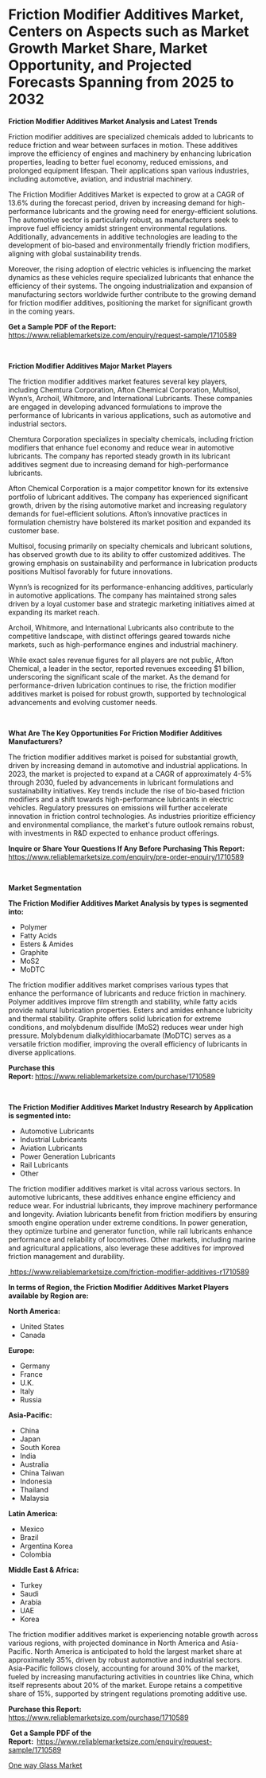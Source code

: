<p><h1>Friction Modifier Additives Market, Centers on Aspects such as Market Growth Market Share, Market Opportunity, and Projected Forecasts Spanning from 2025 to 2032</h1></p><p><strong>Friction Modifier Additives Market Analysis and Latest Trends</strong></p>
<p><p>Friction modifier additives are specialized chemicals added to lubricants to reduce friction and wear between surfaces in motion. These additives improve the efficiency of engines and machinery by enhancing lubrication properties, leading to better fuel economy, reduced emissions, and prolonged equipment lifespan. Their applications span various industries, including automotive, aviation, and industrial machinery.</p><p>The Friction Modifier Additives Market is expected to grow at a CAGR of 13.6% during the forecast period, driven by increasing demand for high-performance lubricants and the growing need for energy-efficient solutions. The automotive sector is particularly robust, as manufacturers seek to improve fuel efficiency amidst stringent environmental regulations. Additionally, advancements in additive technologies are leading to the development of bio-based and environmentally friendly friction modifiers, aligning with global sustainability trends. </p><p>Moreover, the rising adoption of electric vehicles is influencing the market dynamics as these vehicles require specialized lubricants that enhance the efficiency of their systems. The ongoing industrialization and expansion of manufacturing sectors worldwide further contribute to the growing demand for friction modifier additives, positioning the market for significant growth in the coming years.</p></p>
<p><strong>Get a Sample PDF of the Report:&nbsp;</strong> <a href="https://www.reliablemarketsize.com/enquiry/request-sample/1710589?utm_campaign=3550&utm_medium=2&utm_source=Github&utm_content=ia&utm_term=01042025&utm_id=friction-modifier-additives">https://www.reliablemarketsize.com/enquiry/request-sample/1710589</a></p>
<p>&nbsp;</p>
<p><strong>Friction Modifier Additives Major Market Players</strong></p>
<p><p>The friction modifier additives market features several key players, including Chemtura Corporation, Afton Chemical Corporation, Multisol, Wynn’s, Archoil, Whitmore, and International Lubricants. These companies are engaged in developing advanced formulations to improve the performance of lubricants in various applications, such as automotive and industrial sectors.</p><p>Chemtura Corporation specializes in specialty chemicals, including friction modifiers that enhance fuel economy and reduce wear in automotive lubricants. The company has reported steady growth in its lubricant additives segment due to increasing demand for high-performance lubricants.</p><p>Afton Chemical Corporation is a major competitor known for its extensive portfolio of lubricant additives. The company has experienced significant growth, driven by the rising automotive market and increasing regulatory demands for fuel-efficient solutions. Afton’s innovative practices in formulation chemistry have bolstered its market position and expanded its customer base.</p><p>Multisol, focusing primarily on specialty chemicals and lubricant solutions, has observed growth due to its ability to offer customized additives. The growing emphasis on sustainability and performance in lubrication products positions Multisol favorably for future innovations.</p><p>Wynn’s is recognized for its performance-enhancing additives, particularly in automotive applications. The company has maintained strong sales driven by a loyal customer base and strategic marketing initiatives aimed at expanding its market reach.</p><p>Archoil, Whitmore, and International Lubricants also contribute to the competitive landscape, with distinct offerings geared towards niche markets, such as high-performance engines and industrial machinery.</p><p>While exact sales revenue figures for all players are not public, Afton Chemical, a leader in the sector, reported revenues exceeding $1 billion, underscoring the significant scale of the market. As the demand for performance-driven lubrication continues to rise, the friction modifier additives market is poised for robust growth, supported by technological advancements and evolving customer needs.</p></p>
<p>&nbsp;</p>
<p><strong>What Are The Key Opportunities For Friction Modifier Additives Manufacturers?</strong></p>
<p><p>The friction modifier additives market is poised for substantial growth, driven by increasing demand in automotive and industrial applications. In 2023, the market is projected to expand at a CAGR of approximately 4-5% through 2030, fueled by advancements in lubricant formulations and sustainability initiatives. Key trends include the rise of bio-based friction modifiers and a shift towards high-performance lubricants in electric vehicles. Regulatory pressures on emissions will further accelerate innovation in friction control technologies. As industries prioritize efficiency and environmental compliance, the market's future outlook remains robust, with investments in R&D expected to enhance product offerings.</p></p>
<p><strong>Inquire or Share Your Questions If Any Before Purchasing This Report:</strong> <a href="https://www.reliablemarketsize.com/enquiry/pre-order-enquiry/1710589?utm_campaign=3550&utm_medium=2&utm_source=Github&utm_content=ia&utm_term=01042025&utm_id=friction-modifier-additives">https://www.reliablemarketsize.com/enquiry/pre-order-enquiry/1710589</a></p>
<p>&nbsp;</p>
<p><strong>Market Segmentation</strong></p>
<p><strong>The Friction Modifier Additives Market Analysis by types is segmented into:</strong></p>
<p><ul><li>Polymer</li><li>Fatty Acids</li><li>Esters & Amides</li><li>Graphite</li><li>MoS2</li><li>MoDTC</li></ul></p>
<p><p>The friction modifier additives market comprises various types that enhance the performance of lubricants and reduce friction in machinery. Polymer additives improve film strength and stability, while fatty acids provide natural lubrication properties. Esters and amides enhance lubricity and thermal stability. Graphite offers solid lubrication for extreme conditions, and molybdenum disulfide (MoS2) reduces wear under high pressure. Molybdenum dialkyldithiocarbamate (MoDTC) serves as a versatile friction modifier, improving the overall efficiency of lubricants in diverse applications.</p></p>
<p><strong>Purchase this Report:&nbsp;</strong><a href="https://www.reliablemarketsize.com/purchase/1710589?utm_campaign=3550&utm_medium=2&utm_source=Github&utm_content=ia&utm_term=01042025&utm_id=friction-modifier-additives">https://www.reliablemarketsize.com/purchase/1710589</a></p>
<p>&nbsp;</p>
<p><strong>The Friction Modifier Additives Market Industry Research by Application is segmented into:</strong></p>
<p><ul><li>Automotive Lubricants</li><li>Industrial Lubricants</li><li>Aviation Lubricants</li><li>Power Generation Lubricants</li><li>Rail Lubricants</li><li>Other</li></ul></p>
<p><p>The friction modifier additives market is vital across various sectors. In automotive lubricants, these additives enhance engine efficiency and reduce wear. For industrial lubricants, they improve machinery performance and longevity. Aviation lubricants benefit from friction modifiers by ensuring smooth engine operation under extreme conditions. In power generation, they optimize turbine and generator function, while rail lubricants enhance performance and reliability of locomotives. Other markets, including marine and agricultural applications, also leverage these additives for improved friction management and durability.</p></p>
<p><a href="https://www.reliablemarketsize.com/friction-modifier-additives-r1710589?utm_campaign=3550&utm_medium=2&utm_source=Github&utm_content=ia&utm_term=01042025&utm_id=friction-modifier-additives">&nbsp;https://www.reliablemarketsize.com/friction-modifier-additives-r1710589</a></p>
<p><strong>In terms of Region, the Friction Modifier Additives Market Players available by Region are:</strong></p>
<p>
    <p> <strong> North America: </strong>
        <ul>
            <li>United States</li>
            <li>Canada</li>
        </ul>
        </p> 
    <p> <strong> Europe: </strong>
        <ul>
            <li>Germany</li>
            <li>France</li>
            <li>U.K.</li>
            <li>Italy</li>
            <li>Russia</li>
        </ul>
        </p> 
    <p> <strong> Asia-Pacific: </strong>
        <ul>
            <li>China</li>
            <li>Japan</li>
            <li>South Korea</li>
            <li>India</li>
            <li>Australia</li>
            <li>China Taiwan</li>
            <li>Indonesia</li>
            <li>Thailand</li>
            <li>Malaysia</li>
        </ul>
        </p> 
    <p> <strong> Latin America: </strong>
        <ul>
            <li>Mexico</li>
            <li>Brazil</li>
            <li>Argentina Korea</li>
            <li>Colombia</li>
        </ul>
        </p> 
    <p> <strong> Middle East & Africa: </strong>
        <ul>
            <li>Turkey</li>
            <li>Saudi</li>
            <li>Arabia</li>
            <li>UAE</li>
            <li>Korea</li>
        </ul>
    </p>
    </p>
<p><p>The friction modifier additives market is experiencing notable growth across various regions, with projected dominance in North America and Asia-Pacific. North America is anticipated to hold the largest market share at approximately 35%, driven by robust automotive and industrial sectors. Asia-Pacific follows closely, accounting for around 30% of the market, fueled by increasing manufacturing activities in countries like China, which itself represents about 20% of the market. Europe retains a competitive share of 15%, supported by stringent regulations promoting additive use.</p></p>
<p><strong>Purchase this Report: </strong><a href="https://www.reliablemarketsize.com/purchase/1710589?utm_campaign=3550&utm_medium=2&utm_source=Github&utm_content=ia&utm_term=01042025&utm_id=friction-modifier-additives">https://www.reliablemarketsize.com/purchase/1710589</a></p>
<p>&nbsp;<strong>Get a Sample PDF of the Report:&nbsp;&nbsp;</strong><a href="https://www.reliablemarketsize.com/enquiry/request-sample/1710589?utm_campaign=3550&utm_medium=2&utm_source=Github&utm_content=ia&utm_term=01042025&utm_id=friction-modifier-additives">https://www.reliablemarketsize.com/enquiry/request-sample/1710589</a></p>
<p><strong></strong></p>
<p><p><a href="https://github.com/oeungcolesh0/Market-Research-Report-List-1/blob/main/one-way-glass-market.md?utm_campaign=3550&utm_medium=2&utm_source=Github&utm_content=ia&utm_term=01042025&utm_id=friction-modifier-additives">One way Glass Market</a></p></p>